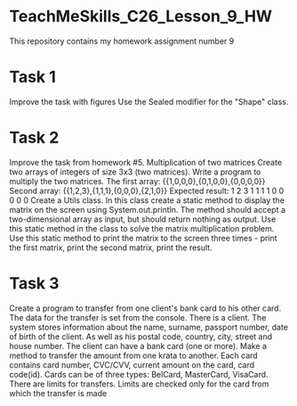 # TeachMeSkills_C26_Lesson_9_HW
This repository contains my homework assignment number 9
# Task 1
Improve the task with figures
Use the Sealed modifier for the "Shape" class. 

# Task 2
Improve the task from homework #5.
Multiplication of two matrices
Create two arrays of integers of size 3x3 (two matrices).
Write a program to multiply the two matrices.
The first array: {{1,0,0,0},{0,1,0,0},{0,0,0,0}}
Second array: {{1,2,3},{1,1,1},{0,0,0},{2,1,0}}
Expected result: 1 2 3 1 1 1 1 0 0 0 0 0
Create a Utils class.
In this class create a static method to display the matrix on the screen using System.out.println.
The method should accept a two-dimensional array as input, but should return nothing as output.
Use this static method in the class to solve the matrix multiplication problem.
Use this static method to print the matrix to the screen three times - print the first matrix, print the second matrix, print the result.

# Task 3
Create a program to transfer from one client's bank card to his other card.
The data for the transfer is set from the console.
There is a client.
The system stores information about the name, surname, passport number, date of birth of the client.
As well as his postal code, country, city, street and house number.
The client can have a bank card (one or more).
Make a method to transfer the amount from one krata to another.
Each card contains card number, CVC/CVV, current amount on the card, card code(id).
Cards can be of three types: BelCard, MasterCard, VisaCard.
There are limits for transfers. Limits are checked only for the card from which the transfer is made
